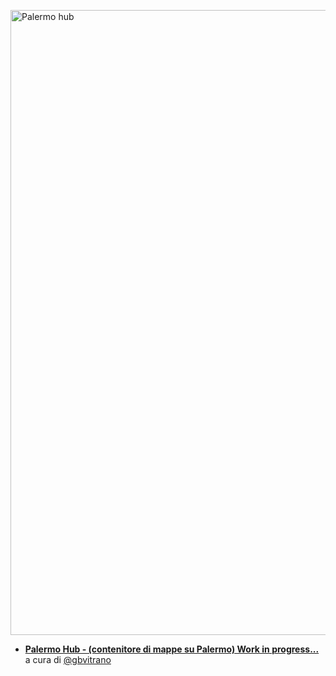 <a href="https://siciliahub.github.io/mappe/palermo_hub/index.html"><img width="1000" src="mappe/palermo_hub/legend/clip_index/palermo_hub2.jpg" Title="Palermo hub" /></a>

- [**Palermo Hub - (contenitore di mappe su Palermo) Work in progress...**](https://siciliahub.github.io/mappe/palermo_hub/index.html) a cura di [@gbvitrano](https://twitter.com/gbvitrano)

